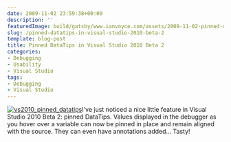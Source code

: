 ```yaml
---
date: 2009-11-02 23:59:38+00:00
description: ''
featuredImage: build/gatsby/www.ianvoyce.com/assets/2009-11-02-pinned-datatips-in-visual-studio-2010-beta-2_vs2010_pinned_datatips-300x42.png
slug: /pinned-datatips-in-visual-studio-2010-beta-2
template: blog-post
title: Pinned DataTips in Visual Studio 2010 Beta 2
categories:
- Debugging
- Usability
- Visual Studio
tags:
- Debugging
- Visual Studio
---
```


[![vs2010_pinned_datatips](http://www.ianvoyce.com/wp-content/uploads/2009/11/vs2010_pinned_datatips-300x42.png)](http://www.ianvoyce.com/wp-content/uploads/2009/11/vs2010_pinned_datatips.png)I've just noticed a nice little feature in Visual Studio 2010 Beta 2: pinned DataTips. Values displayed in the debugger as you hover over a variable can now be pinned in place and remain aligned with the source. They can even have annotations added... Tasty!
